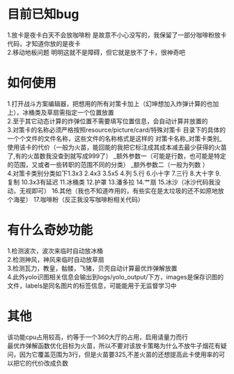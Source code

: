 目前已知bug
===========
1.放卡是夜卡白天不会放咖啡粉
是故意不小心没写的，我保留了一部分咖啡粉放卡代码，才知道你放的是夜卡
<br>2.移动地板问题
明明这就不是障碍，但它就是放不了卡，很神奇吧

如何使用
=========
1.打开战斗方案编辑器，把想用的所有对策卡加上（幻坤想加入炸弹计算的也加上），冰桶类及草扇需指定一个位置放置
<br>2.至于其它动态计算的炸弹位置不需要填写位置信息，会自动计算并放置的
<br>3.对策卡的名称必须严格按照resource/picture/card/特殊对策卡 目录下的具体的一个个文件的文件名称，这些文件的名称格式是这样的
对策卡名称_对策卡类别_使用该卡的代价（一般为火苗，能回能的我把它标注成其成本减去最少获得的火苗了,有的火苗数我没查到就写成999了）
_额外参数一（可能是行数，也可能是特定的范围，又或者一些转职的范围不同的分类）
_额外参数二（一般为列数
）
<br>4.对策卡类别分类如下1.3x3 2.4x3 3.5x5 4.列 5.行 6.小十字 7.三行 8.大十字 9.复制 10.3x3有延迟 11.冰桶类 12.护罩 13.潘多拉 14.艹扇
15.冰沙（冰沙代码我没动，无视即可） 16.其他（我也不知道咋用的，有些实在是太垃圾的还不如原地放个海星） 17.咖啡粉（反正我没写咖啡粉相关代码）

有什么奇妙功能
===========
1.检测波次，波次来临时自动放冰桶
<br>2.检测神风，神风来临时自动放草扇
<br>3.检测瓦力，教皇，骷髅，飞猪，贝壳自动计算最优炸弹解放置
<br>4.此外yolo识图相关信息会输出到logs/yolo_output/下方，images是保存识图的文件，labels是同名图片的标签信息，可能能用于无监督学习中

其他
===========
该功能cpu占用较高，约等于一个360大厅的占用，启用请量力而行
<br>最优炸弹解函数优化目标为火苗，所以不要对该放卡策略为什么不放牛子烟花有疑问，因为它覆盖范围为3行，但是火苗要325,不差火苗的还想提高此卡使用率的可以把它的代价改成负数